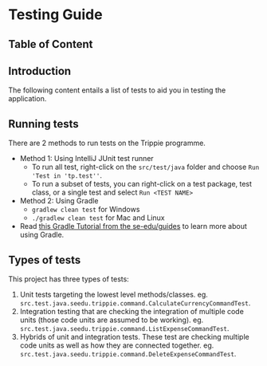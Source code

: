 # Testing Guide

## Table of Content

## Introduction

The following content entails a list of tests to aid you in testing the application.

## Running tests

There are 2 methods to run tests on the Trippie programme.
- Method 1: Using IntelliJ JUnit test runner
    - To run all test, right-click on the `src/test/java` folder and choose  `Run 'Test in 'tp.test''`.
    - To run a subset of tests, you can right-click on a test package, test class, or a single test and select `Run <TEST NAME>`
- Method 2: Using Gradle
    - `gradlew clean test` for Windows
    - `./gradlew clean test` for Mac and Linux
- Read [this Gradle Tutorial from the se-edu/guides](https://se-education.org/guides/tutorials/gradle.html) to learn more about using Gradle.

## Types of tests
This project has three types of tests:
1. Unit tests targeting the lowest level methods/classes.
eg. `src.test.java.seedu.trippie.command.CalculateCurrencyCommandTest`.
2. Integration testing that are checking the integration of multiple code units (those code units are assumed to be working).
eg. `src.test.java.seedu.trippie.command.ListExpenseCommandTest`.
3. Hybrids of unit and integration tests. These test are checking multiple code units as well as how they are connected together.
eg. `src.test.java.seedu.trippie.command.DeleteExpenseCommandTest`.